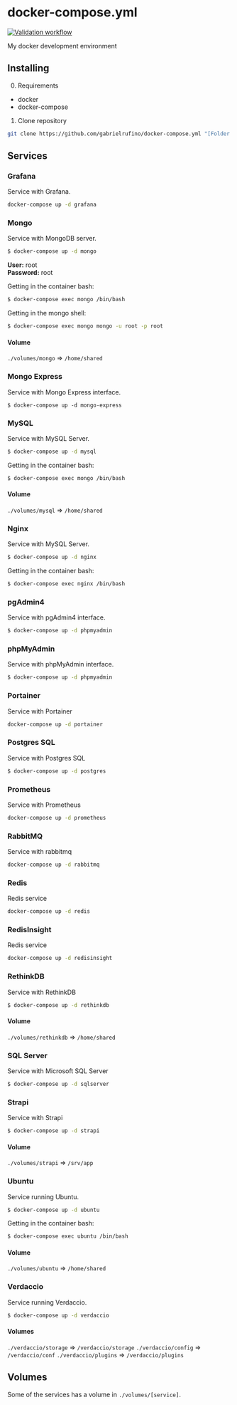 # docker-compose.yml

[![Validation workflow](https://github.com/gabrielrufino/docker-compose.yml/actions/workflows/validate.yml/badge.svg)](https://github.com/gabrielrufino/docker-compose.yml/actions/workflows/validate.yml)

My docker development environment

## Installing

0. Requirements

* docker
* docker-compose

1. Clone repository

```bash
git clone https://github.com/gabrielrufino/docker-compose.yml "[Folder name]"
```

## Services

### Grafana

Service with Grafana.

```bash
docker-compose up -d grafana
```

### Mongo

Service with MongoDB server.

```bash
$ docker-compose up -d mongo
```

**User:** root<br />
**Password:** root

Getting in the container bash:
```bash
$ docker-compose exec mongo /bin/bash
```

Getting in the mongo shell:
```bash
$ docker-compose exec mongo mongo -u root -p root
```

#### Volume

`./volumes/mongo` => `/home/shared`

### Mongo Express

Service with Mongo Express interface.

```
$ docker-compose up -d mongo-express
```

### MySQL

Service with MySQL Server.

```bash
$ docker-compose up -d mysql
```

Getting in the container bash:
```bash
$ docker-compose exec mongo /bin/bash
```

#### Volume

`./volumes/mysql` => `/home/shared`

### Nginx

Service with MySQL Server.

```bash
$ docker-compose up -d nginx
```

Getting in the container bash:
```bash
$ docker-compose exec nginx /bin/bash
```

### pgAdmin4

Service with pgAdmin4 interface.

```bash
$ docker-compose up -d phpmyadmin
```

### phpMyAdmin

Service with phpMyAdmin interface.

```bash
$ docker-compose up -d phpmyadmin
```

### Portainer

Service with Portainer

```bash
docker-compose up -d portainer
```

### Postgres SQL

Service with Postgres SQL

```bash
$ docker-compose up -d postgres
```

### Prometheus

Service with Prometheus

```bash
docker-compose up -d prometheus
```

### RabbitMQ

Service with rabbitmq

```bash
docker-compose up -d rabbitmq
```

### Redis

Redis service

```bash
docker-compose up -d redis
```

### RedisInsight

Redis service

```bash
docker-compose up -d redisinsight
```

### RethinkDB

Service with RethinkDB

```bash
$ docker-compose up -d rethinkdb
```

#### Volume

`./volumes/rethinkdb` => `/home/shared`


### SQL Server

Service with Microsoft SQL Server

```bash
$ docker-compose up -d sqlserver
```

### Strapi

Service with Strapi

```bash
$ docker-compose up -d strapi
```

#### Volume

`./volumes/strapi` => `/srv/app`

### Ubuntu

Service running Ubuntu.

```bash
$ docker-compose up -d ubuntu
```

Getting in the container bash:
```bash
$ docker-compose exec ubuntu /bin/bash
```

#### Volume

`./volumes/ubuntu` => `/home/shared`

### Verdaccio

Service running Verdaccio.

```bash
$ docker-compose up -d verdaccio
```

#### Volumes

`./verdaccio/storage` => `/verdaccio/storage`
`./verdaccio/config`  => `/verdaccio/conf`
`./verdaccio/plugins` => `/verdaccio/plugins`

## Volumes

Some of the services has a volume in `./volumes/[service]`.

